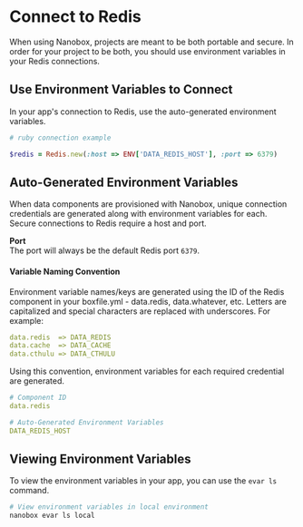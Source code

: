 # Connect to Redis

When using Nanobox, projects are meant to be both portable and secure. In order for your project to be both, you should use environment variables in your Redis connections.

## Use Environment Variables to Connect
In your app's connection to Redis, use the auto-generated environment variables.

```ruby
# ruby connection example

$redis = Redis.new(:host => ENV['DATA_REDIS_HOST'], :port => 6379)
```

## Auto-Generated Environment Variables
When data components are provisioned with Nanobox, unique connection credentials are generated along with environment variables for each. Secure connections to Redis require a host and port.

**Port**  
The port will always be the default Redis port `6379`.

#### Variable Naming Convention
Environment variable names/keys are generated using the ID of the Redis component in your boxfile.yml - data.redis, data.whatever, etc. Letters are capitalized and special characters are replaced with underscores. For example:

```yaml
data.redis  => DATA_REDIS
data.cache  => DATA_CACHE
data.cthulu => DATA_CTHULU
```

Using this convention, environment variables for each required credential are generated.

```yaml
# Component ID
data.redis

# Auto-Generated Environment Variables
DATA_REDIS_HOST
```

## Viewing Environment Variables
To view the environment variables in your app, you can use the `evar ls` command.

```bash
# View environment variables in local environment
nanobox evar ls local
```
